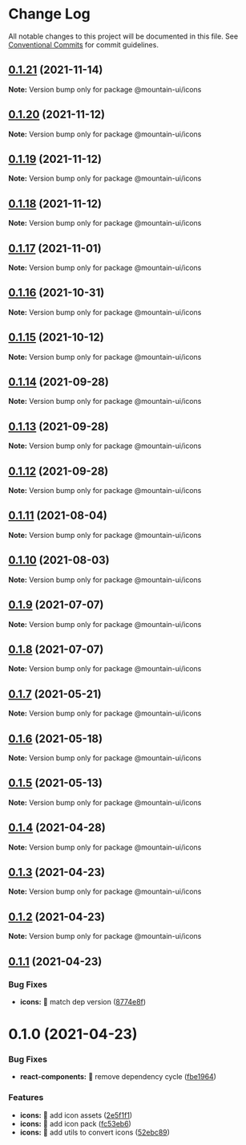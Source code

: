 # Change Log

All notable changes to this project will be documented in this file.
See [Conventional Commits](https://conventionalcommits.org) for commit guidelines.

## [0.1.21](https://github.com/tonyghiani/mountain-ui/compare/@mountain-ui/icons@0.1.20...@mountain-ui/icons@0.1.21) (2021-11-14)

**Note:** Version bump only for package @mountain-ui/icons





## [0.1.20](https://github.com/tonyghiani/mountain-ui/compare/@mountain-ui/icons@0.1.19...@mountain-ui/icons@0.1.20) (2021-11-12)

**Note:** Version bump only for package @mountain-ui/icons





## [0.1.19](https://github.com/tonyghiani/mountain-ui/compare/@mountain-ui/icons@0.1.18...@mountain-ui/icons@0.1.19) (2021-11-12)

**Note:** Version bump only for package @mountain-ui/icons





## [0.1.18](https://github.com/tonyghiani/mountain-ui/compare/@mountain-ui/icons@0.1.17...@mountain-ui/icons@0.1.18) (2021-11-12)

**Note:** Version bump only for package @mountain-ui/icons





## [0.1.17](https://github.com/tonyghiani/mountain-ui/compare/@mountain-ui/icons@0.1.16...@mountain-ui/icons@0.1.17) (2021-11-01)

**Note:** Version bump only for package @mountain-ui/icons





## [0.1.16](https://github.com/tonyghiani/mountain-ui/compare/@mountain-ui/icons@0.1.15...@mountain-ui/icons@0.1.16) (2021-10-31)

**Note:** Version bump only for package @mountain-ui/icons





## [0.1.15](https://github.com/tonyghiani/mountain-ui/compare/@mountain-ui/icons@0.1.14...@mountain-ui/icons@0.1.15) (2021-10-12)

**Note:** Version bump only for package @mountain-ui/icons





## [0.1.14](https://github.com/tonyghiani/mountain-ui/compare/@mountain-ui/icons@0.1.13...@mountain-ui/icons@0.1.14) (2021-09-28)

**Note:** Version bump only for package @mountain-ui/icons





## [0.1.13](https://github.com/tonyghiani/mountain-ui/compare/@mountain-ui/icons@0.1.12...@mountain-ui/icons@0.1.13) (2021-09-28)

**Note:** Version bump only for package @mountain-ui/icons





## [0.1.12](https://github.com/tonyghiani/mountain-ui/compare/@mountain-ui/icons@0.1.11...@mountain-ui/icons@0.1.12) (2021-09-28)

**Note:** Version bump only for package @mountain-ui/icons





## [0.1.11](https://github.com/tonyghiani/mountain-ui/compare/@mountain-ui/icons@0.1.10...@mountain-ui/icons@0.1.11) (2021-08-04)

**Note:** Version bump only for package @mountain-ui/icons





## [0.1.10](https://github.com/tonyghiani/mountain-ui/compare/@mountain-ui/icons@0.1.9...@mountain-ui/icons@0.1.10) (2021-08-03)

**Note:** Version bump only for package @mountain-ui/icons





## [0.1.9](https://github.com/tonyghiani/mountain-ui/compare/@mountain-ui/icons@0.1.8...@mountain-ui/icons@0.1.9) (2021-07-07)

**Note:** Version bump only for package @mountain-ui/icons





## [0.1.8](https://github.com/tonyghiani/mountain-ui/compare/@mountain-ui/icons@0.1.7...@mountain-ui/icons@0.1.8) (2021-07-07)

**Note:** Version bump only for package @mountain-ui/icons





## [0.1.7](https://github.com/tonyghiani/mountain-ui/compare/@mountain-ui/icons@0.1.6...@mountain-ui/icons@0.1.7) (2021-05-21)

**Note:** Version bump only for package @mountain-ui/icons





## [0.1.6](https://github.com/tonyghiani/mountain-ui/compare/@mountain-ui/icons@0.1.5...@mountain-ui/icons@0.1.6) (2021-05-18)

**Note:** Version bump only for package @mountain-ui/icons





## [0.1.5](https://github.com/tonyghiani/mountain-ui/compare/@mountain-ui/icons@0.1.4...@mountain-ui/icons@0.1.5) (2021-05-13)

**Note:** Version bump only for package @mountain-ui/icons





## [0.1.4](https://github.com/tonyghiani/mountain-ui/compare/@mountain-ui/icons@0.1.3...@mountain-ui/icons@0.1.4) (2021-04-28)

**Note:** Version bump only for package @mountain-ui/icons





## [0.1.3](https://github.com/tonyghiani/mountain-ui/compare/@mountain-ui/icons@0.1.2...@mountain-ui/icons@0.1.3) (2021-04-23)

**Note:** Version bump only for package @mountain-ui/icons





## [0.1.2](https://github.com/tonyghiani/mountain-ui/compare/@mountain-ui/icons@0.1.1...@mountain-ui/icons@0.1.2) (2021-04-23)

**Note:** Version bump only for package @mountain-ui/icons





## [0.1.1](https://github.com/tonyghiani/mountain-ui/compare/@mountain-ui/icons@0.1.0...@mountain-ui/icons@0.1.1) (2021-04-23)


### Bug Fixes

* **icons:** 🐛 match dep version ([8774e8f](https://github.com/tonyghiani/mountain-ui/commit/8774e8f696890795e3696023df929835f0d48568))





# 0.1.0 (2021-04-23)


### Bug Fixes

* **react-components:** 🐛 remove dependency cycle ([fbe1964](https://github.com/tonyghiani/mountain-ui/commit/fbe1964d15e964b12053ff41db749ee151da0699))


### Features

* **icons:** 🎸 add icon assets ([2e5f1f1](https://github.com/tonyghiani/mountain-ui/commit/2e5f1f1c75a24c7da9b20a533f56fdec0234444a))
* **icons:** 🎸 add icon pack ([fc53eb6](https://github.com/tonyghiani/mountain-ui/commit/fc53eb6d31014bb7ed5b1e3186f0178c3a88a1ad))
* **icons:** 🎸 add utils to convert icons ([52ebc89](https://github.com/tonyghiani/mountain-ui/commit/52ebc89a85a6014af09c83d311e26822443429d3))
